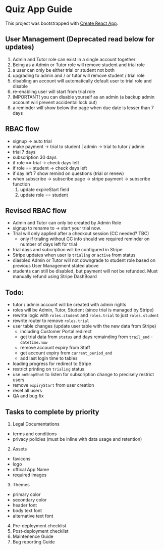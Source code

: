 # Quiz App Guide

This project was bootstrapped with [Create React App](https://github.com/facebook/create-react-app).

## User Management (Deprecated read below for updates)

1. Admin and Tutor role can exist in a single account together
2. Being as a Admin or Tutor role will remove student and trial role
3. a user can only be either trial or student not both
4. upgrading to admin and / or tutor will remove student / trial role
5. disabling an account will automatically default user to trial role and disable
6. re-enabling user will start from trial role
7. IMPORTANT! you can disable yourself as an admin (a backup admin account will prevent accidental lock out)
8. a reminder will show below the page when due date is lesser than 7 days

## RBAC flow

- signup -> auto trial
- make payment -> trial to student | admin -> trial to tutor / admin
- trial 7 days
- subscription 30 days
- if role == trial -> check days left
- if role == student -> check days left
- if day left 7 show remind on questions (trial or renew)
- when subscribe -> subscribe page -> stripe payment -> subscribe function
  1. update expireStart field
  2. update role == student

## Revised RBAC flow

- Admin and Tutor can only be created by Admin Role
- signup to rename to -> start your trial now.
- Trial will only applied after a checkout session (CC needed? TBC)
  - only if trialing without CC info should we required reminder on number of days left for trial
- trial days and subcription will be configured in Stripe
- Stripe updates when user is `trialing` or `active` from status
- diasbled Admin or Tutor will not downgrade to student role based on previous User Management stated above
- students can still be disabled, but payment will not be refunded. Must manually refund using Stripe DashBoard

## Todo:

- tutor / admin account will be created with admin rights
- roles will be Admin, Tutor, Student (since trial is managed by Stripe)
- rewrite logic with `roles.student` and `roles.trial` to just `roles.student`
- rewrite router to remove `roles.trial`
- user table changes (update user table with the new data from Stripe)
  - including Customer Portal redirect
  - get trial data from `status` and days remainding from `trail_end` - `datetime.now`
  - remove account expiry from Staff
  - get account expiry from `current_period_end`
  - add last login time to tables
- loading progress for redirect to Stripe
- restrict printing on `trialing` status
- use `onSnapShot` to listen for subscription change to precisely restrict users
- remove `expiryStart` from user creation
- reset all users
- QA and bug fix

## Tasks to complete by priority

1. Legal Documentations
  - terms and conditions
  - privacy policies (must be inline with data usage and retention)
2. Assets
  - favicons
  - logo
  - offical App Name
  - required images
3. Themes
  - primary color
  - secondary color
  - header font
  - body text font
  - alternative text font
4. Pre-deployment checklist
5. Post-deployment checklist
6. Maintenence Guide
7. Bug reporting Guide
